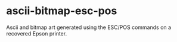 # ascii-bitmap-esc-pos
Ascii and bitmap art generated using the ESC/POS commands on a recovered Epson printer.
